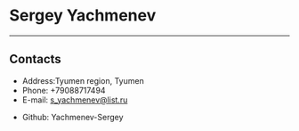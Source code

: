 # Sergey Yachmenev

---

## Contacts

- Address:Tyumen region, Tyumen
- Phone: +79088717494
- E-mail: s_yachmenev@list.ru

* Github: Yachmenev-Sergey
